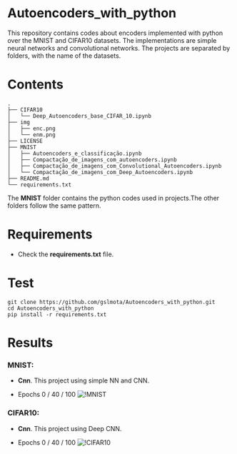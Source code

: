 # Autoencoders_with_python
This repository contains codes about encoders implemented with python over the MNIST and CIFAR10 datasets.
The implementations are simple neural networks and convolutional networks.
The projects are separated by folders, with the name of the datasets.

# Contents
``` shell
.
├── CIFAR10
│   └── Deep_Autoencoders_base_CIFAR_10.ipynb
├── img
│   ├── enc.png
│   └── enm.png
├── LICENSE
├── MNIST
│   ├── Autoencoders_e_classificação.ipynb
│   ├── Compactação_de_imagens_com_autoencoders.ipynb
│   ├── Compactação_de_imagens_com_Convolutional_Autoencoders.ipynb
│   └── Compactação_de_imagens_com_Deep_Autoencoders.ipynb
├── README.md
└── requirements.txt
```
The **MNIST** folder contains the python codes used in projects.The other folders follow the same pattern.

# Requirements

 * Check the **requirements.txt** file.


# Test

```shell
git clone https://github.com/gslmota/Autoencoders_with_python.git
cd Autoencoders_with_python
pip install -r requirements.txt
```


# Results

### **MNIST**: 
* **Cnn**. This project using simple NN and CNN.

* Epochs 0 / 40 / 100
![!MNIST](https://github.com/gslmota/GANS_with_pytorch/blob/main/img/enm.png)


### **CIFAR10**: 
* **Cnn**. This project using Deep CNN.

* Epochs 0 / 40 / 100
![!CIFAR10](https://github.com/gslmota/GANS_with_pytorch/blob/main/img/enc.png)
